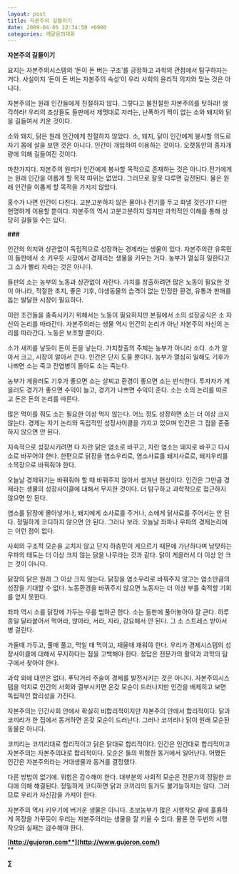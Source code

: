 ```yaml
---
layout: post
title: 자본주의 길들이기
date: 2009-04-05 22:34:50 +0900
categories: 깨달음의대화
---
```

**자본주의 길들이기**

요지는 자본주의시스템의 ‘돈이 돈 버는 구조’를 긍정하고 과학의 관점에서 탐구하자는 거다. 사실이지 ‘돈이 돈 버는 자본주의 속성’이 우리 사회의 윤리적 의지와 맞는 것은 아니다. 

자본주의는 원래 인간들에게 친절하지 않다. 그렇다고 불친절한 자본주의를 탓하랴! 생각하라! 우리의 조상들도 들판에서 제멋대로 자라는, 난폭하기 짝이 없는 소와 돼지와 닭을 길들여서 키운 것이다. 

소와 돼지, 닭은 원래 인간에게 친절하지 않았다. 소, 돼지, 닭이 인간에게 봉사할 의도로 자기 몸에 살을 보탠 것은 아니다. 인간이 개입하여 이용하는 것이다. 오랫동안의 종자개량에 의해 길들여진 것이다. 

마찬가지다. 자본주의 원리가 인간에게 봉사할 목적으로 존재하는 것은 아니다.전기에게는 원래 인간을 이롭게 할 목적 따위는 없었다. 그러므로 잘못 다루면 감전된다. 물은 원래 인간을 이롭게 할 목적을 가지지 않았다. 

홍수가 나면 인간이 다친다. 고분고분하지 않은 물이나 전기를 두고 화낼 것인가? 다만 현명하게 이용할 뿐이다. 자본주의 역시 고분고분하지 않지만 과학적인 이해를 통해 상당히 길들일 수는 있다.

**###**

인간의 의지와 상관없이 독립적으로 성장하는 경제라는 생물이 있다. 자본주의란 유목민이 들판에서 소 키우듯 시장에서 경제라는 생물을 키우는 거다. 농부가 열심히 일한다고 그 소가 빨리 자라는 것은 아니다. 

들판의 소는 농부의 노동과 상관없이 자란다. 가치를 창출하려면 많은 노동이 필요한 것이 아니라, 적절한 초지, 좋은 기후, 야생동물의 습격이 없는 안정한 환경, 유통과 판매를 돕는 발달한 시장이 필요하다.

이런 조건들을 충족시키기 위해서는 노동이 필요하지만 본질에서 소의 성장공식은 소 자신의 논리를 따라간다. 자본주의라는 생물 역시 인간의 논리가 아닌 자본주의 자신의 논리를 따라간다. 노동은 보조할 뿐이다.

소가 새끼를 낳듯이 돈이 돈을 낳는다. 가치창출의 주체는 농부가 아니라 소다. 소가 알아서 크고, 시장이 알아서 큰다. 인간은 단지 도울 뿐이다. 농부가 열심히 일해도 기후가 나쁘면 소는 죽고 전염병이 돌아도 소는 죽는다.

농부가 게을러도 기후가 좋으면 소는 살찌고 환경이 좋으면 소는 번식한다. 투자자가 게을러도 경기가 좋으면 수익이 늘고, 경기가 나쁘면 수익이 준다. 소는 소의 논리를 따르고 돈은 돈의 논리를 따른다. 

많은 먹이를 줘도 소는 필요한 이상 먹지 않는다. 어느 정도 성장하면 소는 더 이상 크지 않는다. 경제는 자기 논리와 독립적인 성장사이클을 가지고 있으며 인간은 그 점을 존중하지 않으면 안 된다.

지속적으로 성장시키려면 다 자란 닭은 염소로 바꾸고, 자란 염소는 돼지로 바꾸고 다시 소로 바꾸어야 한다. 한편으로 닭장을 염소우리로, 염소사료를 돼지사료로, 돼지우리를 소목장으로 바꿔줘야 한다.

오늘날 경제위기는 바꿔줘야 할 때 바꿔주지 않아서 생겨난 현상이다. 인간은 그만큼 경제라는 생물의 성장사이클에 대해서 무지한 것이다. 더 탐구하고 과학적으로 접근하지 않으면 안 된다.

염소를 닭장에 몰아넣거나, 돼지에게 소사료를 주거나, 소에게 닭사료를 주어서는 안 된다. 정밀하게 코디하지 않으면 안 된다. 그러나 보라. 오늘날 좌파나 우파의 경제논리에는 이런 점이 없다. 

사회의 구조적 모순을 고치지 않고 단지 하층민이 게으르기 때문에 가난하다며 남탓하는 우파의 태도는 더 이상 크지 않는 닭을 나무라는 것과 같다. 닭이 게을러서 더 이상 안 크는 것이 아니다.

닭장의 닭은 원래 그 이상 크지 않는다. 닭장을 염소우리로 바꿔주지 않고는 염소만큼의 성장을 기대할 수 없다. 노동환경을 바꿔주지 않으면 노동자는 더 이상 부를 축적할 기회를 얻지 못한다. 

좌파 역시 소를 닭장에 가두는 우를 범하곤 한다. 소는 들판에 풀어놓아야 잘 큰다. 하루종일 달라붙어서 먹어라, 앉아라, 서라, 자라, 강요해서 안 된다. 그 소 스트레스 받아서 병 걸린다. 

가둘때 가두고, 풀때 풀고, 먹일 때 먹이고, 재울때 재워야 한다. 우리가 경제시스템의 성장사이클에 대해서 무지하다는 점을 고백해야 한다. 정답은 전문가의 활약과 과학의 탐구에서 찾아야 한다. 

과학 외에 대안은 없다. 푸닥거리 주술이 경제를 발전시키는 것은 아니다. 자본주의시스템을 억지로 인간의 사회와 결부시키면 온갖 모순이 드러나지만 인간을 배제히고 보면 독립적인 합리성을 가진다. 

자본주의는 인간사회 안에서 확실히 비합리적이지만 자본주의 안에서 합리적이다. 닭과 코끼리가 한 집에서 동거하면 온갖 모순이 드러난다. 그러나 코끼리나 닭이 원래 모순된 동물은 아니다. 

코끼리는 코끼리대로 합리적이고 닭은 닭대로 합리적이다. 인간은 인간대로 합리적이고 자본주의는 자본주의대로 합리적이다. 모순은 둘의 위험한 동거에서 일어난다. 어쨌든 인간은 자본주의라는 거대생물과 동거를 결정했다. 

다른 방법이 없기에. 위험은 감수해야 한다. 대부분의 사회적 모순은 전문가의 정밀한 코디에 의해 해결된다. 정밀하게 코디하면 닭과 코끼리의 동거도 불가능하지는 않다. 그러므로 우리가 자신감을 가져야 한다. 

자본주의 역시 키우기에 버거운 생물은 아니다. 초보농부가 많은 시행착오 끝에 훌륭하게 목장을 가꾸듯이 우리는 자본주의라는 생물을 잘 키울 수 있다. 물론 한 두번의 시행착오와 실패는 감수해야 한다. 

[**http://gujoron.com**](http://www.gujoron.com/)**  
** 

**∑**